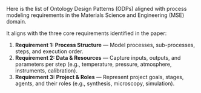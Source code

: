 Here is the list of Ontology Design Patterns (ODPs) aligned with process modeling requirements in the Materials Science and Engineering (MSE) domain.

It aligns with the three core requirements identified in the paper:

1. **Requirement 1: Process Structure** — Model processes, sub-processes, steps, and execution order.  
2. **Requirement 2: Data & Resources** — Capture inputs, outputs, and parameters per step (e.g., temperature, pressure, atmosphere, instruments, calibration).  
3. **Requirement 3: Project & Roles** — Represent project goals, stages, agents, and their roles (e.g., synthesis, microscopy, simulation).
